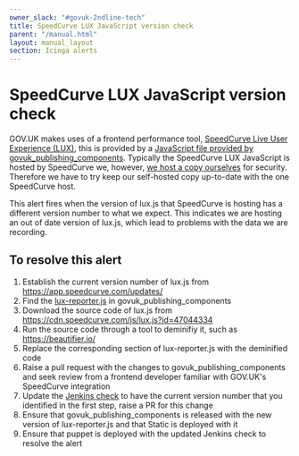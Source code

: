 ```yaml
---
owner_slack: "#govuk-2ndline-tech"
title: SpeedCurve LUX JavaScript version check
parent: "/manual.html"
layout: manual_layout
section: Icinga alerts
---
```


# SpeedCurve LUX JavaScript version check

GOV.UK makes uses of a frontend performance tool, [SpeedCurve Live User Experience (LUX)][speedcurve], this is provided by a [JavaScript file provided by govuk_publishing_components][js-file]. Typically the SpeedCurve LUX JavaScript is hosted by SpeedCurve we, however, [we host a copy ourselves][self-hosting] for security. Therefore we have to try keep our self-hosted copy up-to-date with the one SpeedCurve host.

This alert fires when the version of lux.js that SpeedCurve is hosting has a different version number to what we expect. This indicates we are hosting an out of date version of lux.js, which lead to problems with the data we are recording.

## To resolve this alert

1. Establish the current version number of lux.js from <https://app.speedcurve.com/updates/>
1. Find the [lux-reporter.js][js-file] in govuk_publishing_components
1. Download the source code of lux.js from <https://cdn.speedcurve.com/js/lux.js?id=47044334>
1. Run the source code through a tool to deminifiy it, such as <https://beautifier.io/>
1. Replace the corresponding section of lux-reporter.js with the deminified code
1. Raise a pull request with the changes to govuk_publishing_components and seek review from a frontend developer familiar with GOV.UK's SpeedCurve integration
1. Update the [Jenkins check][] to have the current version number that you identified in the first step, raise a PR for this change
1. Ensure that govuk_publishing_components is released with the new version of lux-reporter.js and that Static is deployed with it
1. Ensure that puppet is deployed with the updated Jenkins check to resolve the alert

[speedcurve]: https://www.speedcurve.com/features/performance-monitoring/
[js-file]: https://github.com/alphagov/govuk_publishing_components/blob/main/app/assets/javascripts/govuk_publishing_components/vendor/lux/lux-reporter.js
[self-hosting]: https://support.speedcurve.com/docs/self-hosted-real-user-monitoring
[Jenkins check]: https://github.com/alphagov/govuk-puppet/blob/main/modules/govuk_jenkins/templates/jobs/speedcurve_lux_js_version_check.yaml.erb
